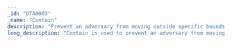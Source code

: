 ```yaml
---
_id: "DTA0003"
_name: "Contain"
description: "Prevent an adversary from moving outside specific bounds or constraints."
long_description: "Contain is used to prevent an adversary from moving outside specific bounds or constraints.  This may include preventing them from accessing certain subnets or systems based on where they are operating.  Defenders can also harden systems to prevent them from moving laterally. "
---
```


